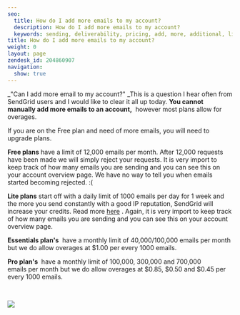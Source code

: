 ```yaml
---
seo:
  title: How do I add more emails to my account?
  description: How do I add more emails to my account?
  keywords: sending, deliverability, pricing, add, more, additional, limits, credits, overage, emails, mail
title: How do I add more emails to my account?
weight: 0
layout: page
zendesk_id: 204860907
navigation:
  show: true
---
```


_"Can I add more email&nbsp;to my account?"&nbsp;_This is a question I hear often from SendGrid users&nbsp;and I would like to clear it all up today. **You cannot manually add more emails&nbsp;to an account,** &nbsp;however most plans allow for overages.

If you are on the Free plan and need of more emails, you will need to upgrade plans.&nbsp;

**Free plans** have a limit of 12,000 emails per month. After 12,000&nbsp;requests have been made we will simply reject your requests. It is very import to keep track of how many emails you are sending and you can see this on your account overview page. We have no way to tell you when emails started becoming rejected. :(

**Lite plans** start off with a daily limit of 1000 emails&nbsp;per day for 1 week and the more you send constantly with a good IP reputation, SendGrid will increase your credits. Read more [here](https://sendgrid.com/docs/User_Guide/sending_practices.html)&nbsp;. Again, it is very import to keep track of how many emails you are sending and you can see this on your account overview page.

**Essentials&nbsp;plan's** &nbsp;have a monthly limit of 40,000/100,000 emails&nbsp;per month but we do allow overages at $1.00 per every 1000 emails.&nbsp;

**Pro&nbsp;plan's** &nbsp;have a monthly limit of 100,000, 300,000 and 700,000 emails&nbsp;per month but we do allow overages at $0.85, $0.50 and $0.45 per every 1000 emails.&nbsp;

&nbsp;

![]({{root_url}}/images/Screen_Shot_2015-05-26_at_12.21.47_PM.png)

&nbsp;

&nbsp;

